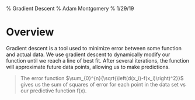 % Gradient Descent
% Adam Montgomery
% 1/29/19

# Overview
Gradient descent is a tool used to minimize 
error between some function and actual data. 
We use gradient descent to dynamically modify 
our function until we reach a line of best fit. 
After several iterations, the function will approximate 
future data points, allowing us to make predictions.

> The error function
$\sum_{0}^{n}{\sqrt{\left(d(x_i)-f(x_i)\right)^2}}$
gives us the sum of squares of error for each point in the
data set vs our predictive function f(x).

